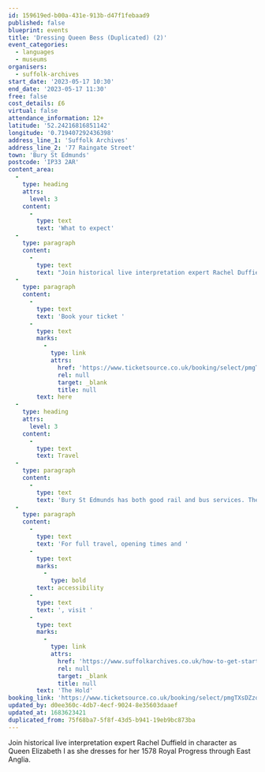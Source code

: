 ```yaml
---
id: 159619ed-b00a-431e-913b-d47f1febaad9
published: false
blueprint: events
title: 'Dressing Queen Bess (Duplicated) (2)'
event_categories:
  - languages
  - museums
organisers:
  - suffolk-archives
start_date: '2023-05-17 10:30'
end_date: '2023-05-17 11:30'
free: false
cost_details: £6
virtual: false
attendance_information: 12+
latitude: '52.24216816851142'
longitude: '0.719407292436398'
address_line_1: 'Suffolk Archives'
address_line_2: '77 Raingate Street'
town: 'Bury St Edmunds'
postcode: 'IP33 2AR'
content_area:
  -
    type: heading
    attrs:
      level: 3
    content:
      -
        type: text
        text: 'What to expect'
  -
    type: paragraph
    content:
      -
        type: text
        text: "Join historical live interpretation expert Rachel Duffield in character as Queen Elizabeth I as she dresses for her 1578 Royal Progress through East Anglia. Find out about the power of her magnificent wardrobe and discover the truth of her hair-raising beauty regime. Subjects may even ask about Dudley... if they dare!\_"
  -
    type: paragraph
    content:
      -
        type: text
        text: 'Book your ticket '
      -
        type: text
        marks:
          -
            type: link
            attrs:
              href: 'https://www.ticketsource.co.uk/booking/select/pmgTXsDZzoEB'
              rel: null
              target: _blank
              title: null
        text: here
  -
    type: heading
    attrs:
      level: 3
    content:
      -
        type: text
        text: Travel
  -
    type: paragraph
    content:
      -
        type: text
        text: 'Bury St Edmunds has both good rail and bus services. The nearest bus stop is Brewery Bus Stop a three-minute walk from the venue. There are multiple pay and display car parks in Bury St Edmunds, the nearest to the venue being Chequer Square.'
  -
    type: paragraph
    content:
      -
        type: text
        text: 'For full travel, opening times and '
      -
        type: text
        marks:
          -
            type: bold
        text: accessibility
      -
        type: text
        text: ', visit '
      -
        type: text
        marks:
          -
            type: link
            attrs:
              href: 'https://www.suffolkarchives.co.uk/how-to-get-started-at-suffolk-archives/plan-your-visit/suffolk-archives-branches/bury-st-edmunds-branch/'
              rel: null
              target: _blank
              title: null
        text: 'The Hold'
booking_link: 'https://www.ticketsource.co.uk/booking/select/pmgTXsDZzoEB'
updated_by: d0ee360c-4db7-4ecf-9024-8e35603daaef
updated_at: 1683623421
duplicated_from: 75f68ba7-5f8f-43d5-b941-19eb9bc873ba
---
```

Join historical live interpretation expert Rachel Duffield in character as Queen Elizabeth I as she dresses for her 1578 Royal Progress through East Anglia.